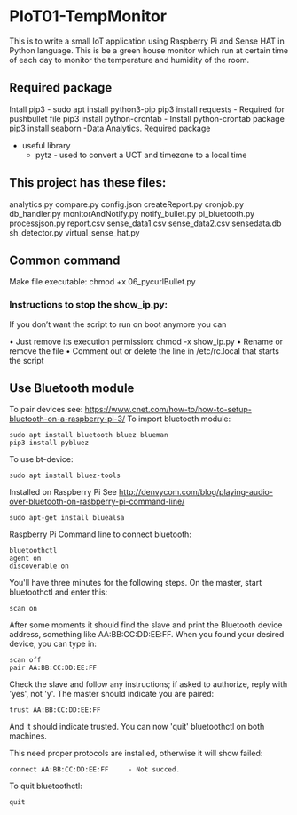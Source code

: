 # PIoT01-TempMonitor

This is to write a small IoT application using Raspberry Pi and Sense HAT in Python language. This is be a green house monitor which run at certain time of each day to monitor the temperature and humidity of the room.

## Required package

Intall pip3 - sudo apt install python3-pip
pip3 install requests   - Required for pushbullet file
pip3 install python-crontab     - Install python-crontab package
pip3 install seaborn    -Data Analytics. Required package
* useful library
  - pytz - used to convert a UCT and timezone to a local time

## This project has these files:

analytics.py
compare.py
config.json
createReport.py
cronjob.py
db_handler.py
monitorAndNotify.py
notify_bullet.py
pi_bluetooth.py
processjson.py
report.csv
sense_data1.csv
sense_data2.csv
sensedata.db
sh_detector.py
virtual_sense_hat.py

## Common command

Make file executable:
chmod +x 06_pycurlBullet.py

### Instructions to stop the show_ip.py: 
If you don’t want the script to run on boot anymore you can

• Just remove its execution permission: chmod -x show_ip.py
• Rename or remove the file
• Comment out or delete the line in /etc/rc.local that starts the script

## Use Bluetooth module

To pair devices see: https://www.cnet.com/how-to/how-to-setup-bluetooth-on-a-raspberry-pi-3/
To import bluetooth module:
```
sudo apt install bluetooth bluez blueman
pip3 install pybluez
```

To use bt-device: 
```
sudo apt install bluez-tools
```

Installed on Raspberry Pi
See http://denvycom.com/blog/playing-audio-over-bluetooth-on-rasbperry-pi-command-line/
```
sudo apt-get install bluealsa
```

Raspberry Pi Command line to connect bluetooth:
```
bluetoothctl
agent on
discoverable on
```

You'll have three minutes for the following steps. On the master, start bluetoothctl and enter this:
```
scan on
```

After some moments it should find the slave and print the Bluetooth device address, something like AA:BB:CC:DD:EE:FF. 
When you found your desired device, you can type in:
```
scan off
pair AA:BB:CC:DD:EE:FF
```

Check the slave and follow any instructions; if asked to authorize, reply with 'yes', not 'y'. 
The master should indicate you are paired:
```
trust AA:BB:CC:DD:EE:FF
```

And it should indicate trusted. 
You can now 'quit' bluetoothctl on both machines.

This need proper protocols are installed, otherwise it will show failed:
```
connect AA:BB:CC:DD:EE:FF     - Not succed.
```

To quit bluetoothctl:
```
quit
```
